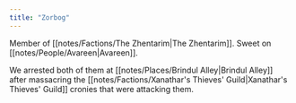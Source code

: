 ```yaml
---
title: "Zorbog"
---
```

Member of [[notes/Factions/The Zhentarim|The Zhentarim]]. Sweet on [[notes/People/Avareen|Avareen]]. 

We arrested both of them at [[notes/Places/Brindul Alley|Brindul Alley]] after massacring the [[notes/Factions/Xanathar's Thieves' Guild|Xanathar's Thieves' Guild]] cronies that were attacking them.